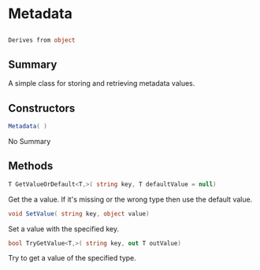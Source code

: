# Metadata

## 
```c#
Derives from object
```

## Summary

A simple class for storing and retrieving metadata values.
## Constructors

```c#
Metadata( ) 
```
No Summary
## Methods

```c#
T GetValueOrDefault<T,>( string key, T defaultValue = null) 
```
Get the a value. If it's missing or the wrong type then use the default value.
```c#
void SetValue( string key, object value) 
```
Set a value with the specified key.
```c#
bool TryGetValue<T,>( string key, out T outValue) 
```
Try to get a value of the specified type.
